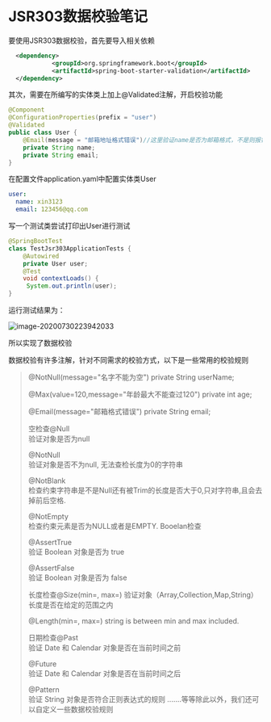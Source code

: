 # JSR303数据校验笔记

要使用JSR303数据校验，首先要导入相关依赖

```xml
  <dependency>
            <groupId>org.springframework.boot</groupId>
            <artifactId>spring-boot-starter-validation</artifactId>
  </dependency>
```

其次，需要在所编写的实体类上加上@Validated注解，开启校验功能

```java
@Component
@ConfigurationProperties(prefix = "user")
@Validated
public class User {
    @Email(message = "邮箱地址格式错误")//这里验证name是否为邮箱格式，不是则报错，打印出提示信息 "邮箱地址格式错误",当然不设置message的话会有默认的报错信息
    private String name;
    private String email;
}
```

在配置文件application.yaml中配置实体类User

```yaml
user:
  name: xin3123
  email: 123456@qq.com
```

写一个测试类尝试打印出User进行测试

```java
@SpringBootTest
class TestJsr303ApplicationTests {
    @Autowired
    private User user;
    @Test
    void contextLoads() {
     System.out.println(user);
}


```

运行测试结果为：

![image-20200730223942033](https://z3.ax1x.com/2021/06/06/2UAjdf.png)

所以实现了数据校验

数据校验有许多注解，针对不同需求的校验方式，以下是一些常用的校验规则

> 	@NotNull(message="名字不能为空")
> 	private String userName;
> 	
> 	@Max(value=120,message="年龄最大不能查过120")
> 	private int age;
> 	
> 	@Email(message="邮箱格式错误")
> 	private String email;
> 	
> 	空检查@Null      
> 	 验证对象是否为null
> 	
> 	@NotNull   
> 	 验证对象是否不为null, 无法查检长度为0的字符串
> 	
> 	@NotBlank   
> 	检查约束字符串是不是Null还有被Trim的长度是否大于0,只对字符串,且会去掉前后空格.
> 	
> 	@NotEmpty   
> 	检查约束元素是否为NULL或者是EMPTY.    Booelan检查
> 	
> 	@AssertTrue    
> 	 验证 Boolean 对象是否为 true  
> 	
> 	@AssertFalse    
> 	验证 Boolean 对象是否为 false      
> 	
> 	长度检查@Size(min=, max=) 
> 	验证对象（Array,Collection,Map,String）长度是否在给定的范围之内  
> 	
> 	@Length(min=, max=) string is between min and max included.
> 	
> 	日期检查@Past       
> 	验证 Date 和 Calendar 对象是否在当前时间之前  
> 	
> 	@Future    
> 	 验证 Date 和 Calendar 对象是否在当前时间之后  
> 	
> 	@Pattern   
> 	 验证 String 对象是否符合正则表达式的规则
> .......等等除此以外，我们还可以自定义一些数据校验规则

